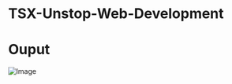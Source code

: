 # TSX-Unstop-Web-Development
# Ouput
![Image](https://github.com/user-attachments/assets/9e349adf-450d-41f6-aae1-4f780df30f6e)
